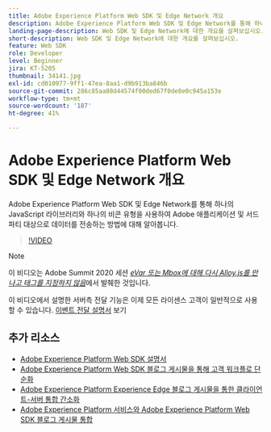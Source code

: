 ```yaml
---
title: Adobe Experience Platform Web SDK 및 Edge Network 개요
description: Adobe Experience Platform Web SDK 및 Edge Network를 통해 하나의 JavaScript 라이브러리와 하나의 비콘 유형을 사용하여 Adobe 애플리케이션 및 서드파티 대상으로 데이터를 전송하는 방법에 대해 알아봅니다.
landing-page-description: Web SDK 및 Edge Network에 대한 개요를 살펴보십시오.
short-description: Web SDK 및 Edge Network에 대한 개요를 살펴보십시오.
feature: Web SDK
role: Developer
level: Beginner
jira: KT-5205
thumbnail: 34141.jpg
exl-id: cd010977-9ff1-47ea-8aa1-d9b913ba846b
source-git-commit: 286c85aa88d44574f00ded67f0de8e0c945a153e
workflow-type: tm+mt
source-wordcount: '187'
ht-degree: 41%

---
```


# Adobe Experience Platform Web SDK 및 Edge Network 개요

Adobe Experience Platform Web SDK 및 Edge Network를 통해 하나의 JavaScript 라이브러리와 하나의 비콘 유형을 사용하여 Adobe 애플리케이션 및 서드파티 대상으로 데이터를 전송하는 방법에 대해 알아봅니다.

>[!VIDEO](https://video.tv.adobe.com/v/34141?learn=on&enablevpops)

>[!NOTE]
>
>이 비디오는 Adobe Summit 2020 세션 *[eVar 또는 Mbox에 대해 다시 Alloy.js를 만나고 태그를 지정하지 않음](https://business.adobe.com/summit/2020/with-alloy-js-never-tag-for-an-evar-or-mbox-again.html)*&#x200B;에서 발췌한 것입니다.
>
>이 비디오에서 설명한 서버측 전달 기능은 이제 모든 라이센스 고객이 일반적으로 사용할 수 있습니다. [이벤트 전달 설명서](https://experienceleague.adobe.com/docs/experience-platform/tags/event-forwarding/overview.html) 보기

## 추가 리소스

* [Adobe Experience Platform Web SDK 설명서](https://experienceleague.adobe.com/docs/experience-platform/edge/home.html)
* [Adobe Experience Platform Web SDK 블로그 게시물을 통해 고객 워크플로 단순화](https://medium.com/adobetech/simplifying-customer-workflows-with-adobe-experience-platform-web-sdk-4e54fe134f4a)
* [Adobe Experience Platform Experience Edge 블로그 게시물을 통한 클라이언트-서버 통합 간소화](https://medium.com/adobetech/streamlining-client-server-integrations-with-adobe-experience-platform-experience-edge-1caaef887172)
* [Adobe Experience Platform 서비스와 Adobe Experience Platform Web SDK 블로그 게시물 통합](https://medium.com/adobetech/unify-your-adobe-experience-platform-services-with-adobe-experience-platform-web-sdk-75cf6851a9fc)

